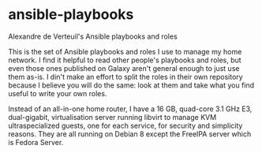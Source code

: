 # ansible-playbooks
Alexandre de Verteuil's Ansible playbooks and roles

This is the set of Ansible playbooks and roles I use to manage my home network. I find it helpful to read other people's playbooks and roles, but even those ones published on Galaxy aren't general enough to just use them as-is. I din't make an effort to split the roles in their own repository because I believe you will do the same: look at them and take what you find useful to write your own roles.

Instead of an all-in-one home router, I have a 16 GB, quad-core 3.1 GHz E3, dual-gigabit, virtualisation server running libvirt to manage KVM ultraspecialized guests, one for each service, for security and simplicity reasons. They are all running on Debian 8 except the FreeIPA server which is Fedora Server.

